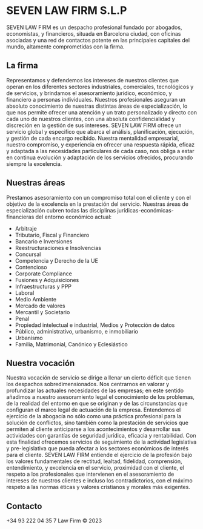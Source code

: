# SEVEN LAW FIRM S.L.P

SEVEN LAW FIRM es un despacho profesional fundado por abogados, economistas, y financieros, situada en Barcelona ciudad, con oficinas asociadas y una red de contactos potente en las principales capitales del mundo, altamente comprometidas con la firma.

## La firma

Representamos y defendemos los intereses de nuestros clientes que operan en los diferentes sectores industriales, comerciales, tecnológicos y de servicios, y brindamos el asesoramiento jurídico, económico, y financiero a personas individuales.
Nuestros profesionales aseguran un absoluto conocimiento de nuestras distintas áreas de especialización, lo que nos permite ofrecer una atención y un trato personalizado y directo con cada uno de nuestros clientes, con una absoluta confidencialidad y discreción en la gestión de sus intereses.
SEVEN LAW FIRM ofrece un servicio global y especifico que abarca el análisis, planificación, ejecución, y gestión de cada encargo recibido. Nuestra mentalidad empresarial, nuestro compromiso, y experiencia en ofrecer una respuesta rápida, eficaz y adaptada a las necesidades particulares de cada caso, nos obliga a estar en continua evolución y adaptación de los servicios ofrecidos, procurando siempre la excelencia.

## Nuestras áreas

Prestamos asesoramiento con un compromiso total con el cliente y con el objetivo de la excelencia en la prestación del servicio. Nuestras áreas de especialización cubren todas las disciplinas jurídicas-económicas-financieras del entorno económico actual:

- Arbitraje
- Tributario, Fiscal y Financiero
- Bancario e Inversiones
- Reestructuraciones e Insolvencias
- Concursal
- Competencia y Derecho de la UE
- Contencioso
- Corporate Compliance
- Fusiones y Adquisiciones
- Infraestructuras y PPP
- Laboral
- Medio Ambiente
- Mercado de valores
- Mercantil y Societario
- Penal
- Propiedad intelectual e industrial, Medios y Protección de datos
- Público, administrativo, urbanismo, e inmobiliario
- Urbanismo
- Familia, Matrimonial, Canónico y Eclesiástico

## Nuestra vocación

Nuestra vocación de servicio se dirige a llenar un cierto déficit que tienen los despachos sobredimensionados. Nos centrarnos en valorar y profundizar las actuales necesidades de las empresas; en este sentido añadimos a nuestro asesoramiento legal el conocimiento de los problemas, de la realidad del entorno en que se originan y de las circunstancias que configuran el marco legal de actuación de la empresa.
Entendemos el ejercicio de la abogacía no sólo como una práctica profesional para la solución de conflictos, sino también como la prestación de servicios que permiten al cliente anticiparse a los acontecimientos y desarrollar sus actividades con garantías de seguridad jurídica, eficacia y rentabilidad. Con esta finalidad ofrecemos servicios de seguimiento de la actividad legislativa y pre-legislativa que pueda afectar a los sectores económicos de interés para el cliente.
SEVEN LAW FIRM entiende el ejercicio de la profesión bajo los valores fundamentales de rectitud, lealtad, fidelidad, comprensión, entendimiento, y excelencia en el servicio, proximidad con el cliente, el respeto a los profesionales que intervienen en el asesoramiento de intereses de nuestros clientes e incluso los contradictorios, con el máximo respeto a las normas éticas y valores cristianos y morales más exigentes.

## Contacto

+34 93 222 04 35
7 Law Firm © 2023
